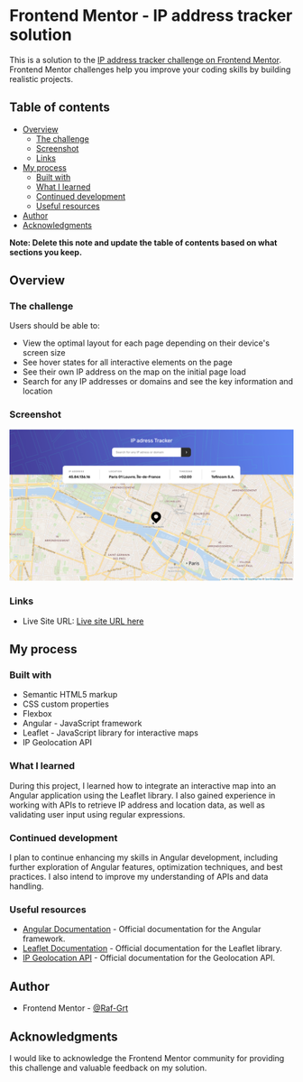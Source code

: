 # Frontend Mentor - IP address tracker solution

This is a solution to the [IP address tracker challenge on Frontend Mentor](https://www.frontendmentor.io/challenges/ip-address-tracker-I8-0yYAH0). Frontend Mentor challenges help you improve your coding skills by building realistic projects.

## Table of contents

- [Overview](#overview)
  - [The challenge](#the-challenge)
  - [Screenshot](#screenshot)
  - [Links](#links)
- [My process](#my-process)
  - [Built with](#built-with)
  - [What I learned](#what-i-learned)
  - [Continued development](#continued-development)
  - [Useful resources](#useful-resources)
- [Author](#author)
- [Acknowledgments](#acknowledgments)

**Note: Delete this note and update the table of contents based on what sections you keep.**

## Overview

### The challenge

Users should be able to:

- View the optimal layout for each page depending on their device's screen size
- See hover states for all interactive elements on the page
- See their own IP address on the map on the initial page load
- Search for any IP addresses or domains and see the key information and location

### Screenshot

![App screenshot](./app.png)

### Links

- Live Site URL: [Live site URL here](https://your-live-site-url.com)

## My process

### Built with

- Semantic HTML5 markup
- CSS custom properties
- Flexbox
- Angular - JavaScript framework
- Leaflet - JavaScript library for interactive maps
- IP Geolocation API

### What I learned

During this project, I learned how to integrate an interactive map into an Angular application using the Leaflet library. I also gained experience in working with APIs to retrieve IP address and location data, as well as validating user input using regular expressions.

### Continued development

I plan to continue enhancing my skills in Angular development, including further exploration of Angular features, optimization techniques, and best practices. I also intend to improve my understanding of APIs and data handling.

### Useful resources

- [Angular Documentation](https://angular.io/docs) - Official documentation for the Angular framework.
- [Leaflet Documentation](https://leafletjs.com/reference-1.7.1.html) - Official documentation for the Leaflet library.
- [IP Geolocation API](https://geo.ipify.org/) - Official documentation for the Geolocation API.

## Author

- Frontend Mentor - [@Raf-Grt](https://www.frontendmentor.io/profile/Raf-Grt)

## Acknowledgments

I would like to acknowledge the Frontend Mentor community for providing this challenge and valuable feedback on my solution.
